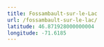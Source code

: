 ```yaml
---
title: Fossambault-sur-le-Lac
url: /fossambault-sur-le-lac/
latitude: 46.871928000000004
longitude: -71.6185
---
```

